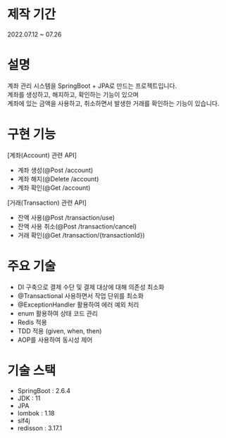 # 제작 기간
2022.07.12 ~ 07.26

# 설명
계좌 관리 시스템을 SpringBoot + JPA로 만드는 프로젝트입니다.<br>
계좌를 생성하고, 해지하고, 확인하는 기능이 있으며<br>
계좌에 있는 금액을 사용하고, 취소하면서 발생한 거래를 확인하는 기능이 있습니다. 


# 구현 기능
[계좌(Account) 관련 API]
- 계좌 생성(@Post /account)
- 계좌 해지(@Delete /account)
- 계좌 확인(@Get /account)

[거래(Transaction) 관련 API]
- 잔액 사용(@Post /transaction/use)
- 잔액 사용 취소(@Post /transaction/cancel)
- 거래 확인(@Get /transaction/{transactionId})

# 주요 기술
- DI 구축으로 결제 수단 및 결제 대상에 대해 의존성 최소화
- @Transactional 사용하면서 작업 단위를 최소화
- @ExceptionHandler 활용하여 에러 예외 처리
- enum 활용하여 상태 코드 관리
- Redis 적용
- TDD 적용 (given, when, then)
- AOP를 사용하여 동시성 제어

# 기술 스택
- SpringBoot : 2.6.4
- JDK : 11
- JPA
- lombok : 1.18
- slf4j
- redisson : 3.17.1
